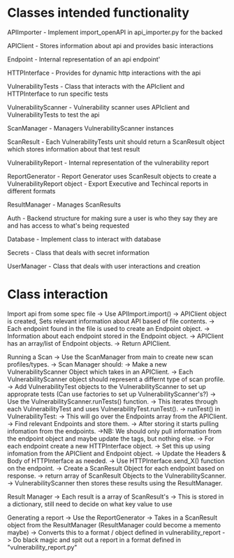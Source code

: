 # Classes intended functionality
APIImporter
    - Implement import_openAPI in api_importer.py for the backed

APIClient
    - Stores information about api and provides basic interactions

Endpoint
    - Internal representation of an api endpoint'

HTTPInterface
    - Provides for dynamic http interactions with the api

VulnerabilityTests
    - Class that interacts with the APIclient and HTTPInterface to run specific tests

VulnerabilityScanner
    - Vulnerability scanner uses APIclient and VulnerabilityTests to test the api

ScanManager
    - Managers VulnerabilityScanner instances

ScanResult
    - Each VulnerabilityTests unit should return a ScanResult object which stores information about that test result

VulnerabilityReport
    - Internal representation of the vulnerability report

ReportGenerator
    - Report Generator uses ScanResult objects to create a VulnerabilityReport object
    - Export Executive and Techincal reports in different formats

ResultManager
    - Manages ScanResults

Auth
    - Backend structure for making sure a user is who they say they are and has access to what's being requested

Database
    - Implement class to interact with database

Secrets
    - Class that deals with secret information

UserManager
    - Class that deals with user interactions and creation




# Class interaction
Import api from some spec file
-> Use APIImport.import()
-> APIClient object is created, Sets relevant information about API based of file contents.
-> Each endpoint found in the file is used to create an Endpoint object.
-> Information about each endpoint stored in the Endpoint object.
-> APIClient has an array/list of Endpoint objects.
-> Return APIClient. 

Running a Scan
-> Use the ScanManager from main to create new scan profiles/types.
-> Scan Manager should:
-> Make a new VulnerabilityScanner Object which takes in an APIClient.
    -> Each VulnerabilityScanner object should represent a differnt type of scan profile.
-> Add VulnerabilityTest objects to the VulnerabilityScanner to set up approprate tests (Can use factories to set up VulnerabilityScanner's?)
-> Use the VulnerabilityScanner.runTests() function.
    -> This iterates through each VulnerabilityTest and uses VulnerabilityTest.runTest().
    -> runTest() in VulnerabilityTest:
        -> This will go over the Endpoints array from the APIClient.
        -> Find relevant Endpoints and store them.
        -> After storing it starts pulling infomation from the endpoints.
            ->NB: We should only pull information from the endpoint object and maybe update the tags, but nothing else.
        -> For each endpoint create a new HTTPInterface object.
            -> Set this up using infomation from the APIClient and Endpoint object.
            -> Update the Headers & Body of HTTPInterface as needed.
            -> Use HTTPInterface.send_X() function on the endpoint.
            -> Create a ScanResult Object for each endpoint based on response.
        -> return array of ScanResult Objects to the VulnerabilityScanner.
        -> VulnerabilityScanner then stores these results using the ResultManager.

Result Manager
-> Each result is a array of ScanResult's
-> This is stored in a dictionary, still need to decide on what key value to use


Generating a report
-> Use the ReportGenerator
-> Takes in a ScanResult object from the ResultManager (ResultManager could become a memento maybe)
-> Converts this to a format / object defined in vulnerability_report
-> Do black magic and spit out a report in a format defined in "vulnerability_report.py"
